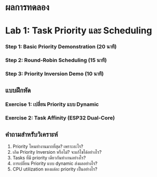 # ผลการทดลอง
# Lab 1: Task Priority และ Scheduling
### Step 1: Basic Priority Demonstration (20 นาที)
### Step 2: Round-Robin Scheduling (15 นาที)
### Step 3: Priority Inversion Demo (10 นาที)

## แบบฝึกหัด
### Exercise 1: เปลี่ยน Priority แบบ Dynamic
### Exercise 2: Task Affinity (ESP32 Dual-Core)

## คำถามสำหรับวิเคราะห์

1. Priority ไหนทำงานมากที่สุด? เพราะอะไร?
2. เกิด Priority Inversion หรือไม่? จะแก้ไขได้อย่างไร?
3. Tasks ที่มี priority เดียวกันทำงานอย่างไร?
4. การเปลี่ยน Priority แบบ dynamic ส่งผลอย่างไร?
5. CPU utilization ของแต่ละ priority เป็นอย่างไร?
